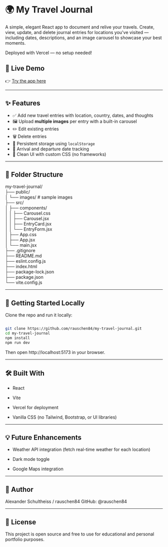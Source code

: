 # 🌍 My Travel Journal

A simple, elegant React app to document and relive your travels. Create, view, update, and delete journal entries for locations you've visited — including dates, descriptions, and an image carousel to showcase your best moments.

Deployed with Vercel — no setup needed!

## 🔗 Live Demo

👉 [Try the app here](https://my-travel-journal-chi.vercel.app/)

---

## ✨ Features

- ✅ Add new travel entries with location, country, dates, and thoughts
- 🖼️ Upload **multiple images** per entry with a built-in carousel
- ✏️ Edit existing entries
- 🗑️ Delete entries
- 💾 Persistent storage using `localStorage`
- 📅 Arrival and departure date tracking
- 🧼 Clean UI with custom CSS (no frameworks)

---

## 📁 Folder Structure

my-travel-journal/<br>
├── public/<br>
│ └── images/ # sample images<br>
├── src/<br>
│ ├── components/<br>
│ │ ├── Carousel.css<br>
│ │ ├── Carousel.jsx<br>
│ │ ├── EntryCard.jsx<br>
│ │ └── EntryForm.jsx<br>
│ ├── App.css<br>
│ ├── App.jsx<br>
│ └── main.jsx<br>
├── .gitignore<br>
├── README.md<br>
├── eslint.config.js<br>
├── index.html<br>
├── package-lock.json<br>
├── package.json<br>
└── vite.config.js<br>

---

## 🚀 Getting Started Locally

Clone the repo and run it locally:

```bash

git clone https://github.com/rauschen84/my-travel-journal.git
cd my-travel-journal
npm install
npm run dev
```

Then open http://localhost:5173 in your browser.

---

## 🛠️ Built With

- React

- Vite

- Vercel for deployment

- Vanilla CSS (no Tailwind, Bootstrap, or UI libraries)

---

## 💡 Future Enhancements

- Weather API integration (fetch real-time weather for each location)

- Dark mode toggle

- Google Maps integration

---

## 👤 Author

Alexander Schultheiss / rauschen84
GitHub: @rauschen84

---

## 📄 License

This project is open source and free to use for educational and personal portfolio purposes.